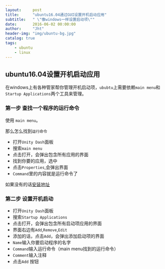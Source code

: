 ```yaml
---
layout:     post
title:      "ubuntu16.04通过GUI设置开机启动应用"
subtitle:   " \"像windows一样设置启动项\""
date:       2016-06-02 00:00:00
author:     "Jht"
header-img: "img/ubuntu-bg.jpg"
catalog: true
tags:
    - ubuntu
    - linux
---
```


##  ubuntu16.04设置开机启动应用

在windows上有各种管家帮你管理开机启动项，`ububtu`上需要依赖`main menu`和`Startup Applications`两个工具来管理。


### 第一步 查找一个程序的运行命令

使用 `main menu`。

那么怎么找到`运行命令`
 
- 打开`Unity Dash`面板
- 搜索`main menu`
- 点击打开，会弹出包含所有应用的界面
- 找到你要的应用，选中
- 点击`Properties`,会弹出界面
- `Command`里的内容就是运行命令了


如果没有的话[安装地址](https://apps.ubuntu.com/cat/applications/saucy/alacarte/)
 

### 第二步 设置开机启动

- 打开`Unity Dash`面板
- 搜索`Startup Applications`
- 点击打开，会弹出包含所有启动项应用的界面
- 界面右边有`Add`,`Remove`,`Edit`
- 添加的话，点击`Add`，会弹出添加启动项的界面
- `Name`输入你要启动程序的名字
- `Command`输入运行命令（main menu找到的运行命令）
- `Comment`输入注释
- 点击`Add` 按钮